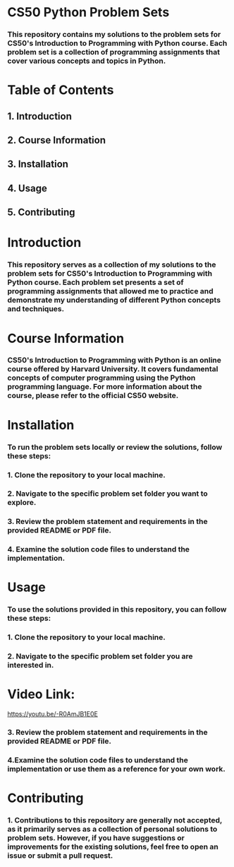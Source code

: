 # CS50 Python Problem Sets

### This repository contains my solutions to the problem sets for CS50's Introduction to Programming with Python course. Each problem set is a collection of programming assignments that cover various concepts and topics in Python.

# Table of Contents

## 1. Introduction
## 2. Course Information
## 3. Installation
## 4. Usage
## 5. Contributing

# Introduction

### This repository serves as a collection of my solutions to the problem sets for CS50's Introduction to Programming with Python course. Each problem set presents a set of programming assignments that allowed me to practice and demonstrate my understanding of different Python concepts and techniques.

# Course Information

### CS50's Introduction to Programming with Python is an online course offered by Harvard University. It covers fundamental concepts of computer programming using the Python programming language. For more information about the course, please refer to the official CS50 website.

# Installation

### To run the problem sets locally or review the solutions, follow these steps:

### 1. Clone the repository to your local machine.
### 2. Navigate to the specific problem set folder you want to explore.
### 3. Review the problem statement and requirements in the provided README or PDF file.
### 4. Examine the solution code files to understand the implementation.

# Usage

### To use the solutions provided in this repository, you can follow these steps:

### 1. Clone the repository to your local machine.
### 2. Navigate to the specific problem set folder you are interested in.

# Video Link:
https://youtu.be/-R0AmJB1E0E
### 3. Review the problem statement and requirements in the provided README or PDF file.
### 4.Examine the solution code files to understand the implementation or use them as a reference for your own work.

# Contributing
### 1. Contributions to this repository are generally not accepted, as it primarily serves as a collection of personal solutions to problem sets. However, if you have suggestions or improvements for the existing solutions, feel free to open an issue or submit a pull request.
